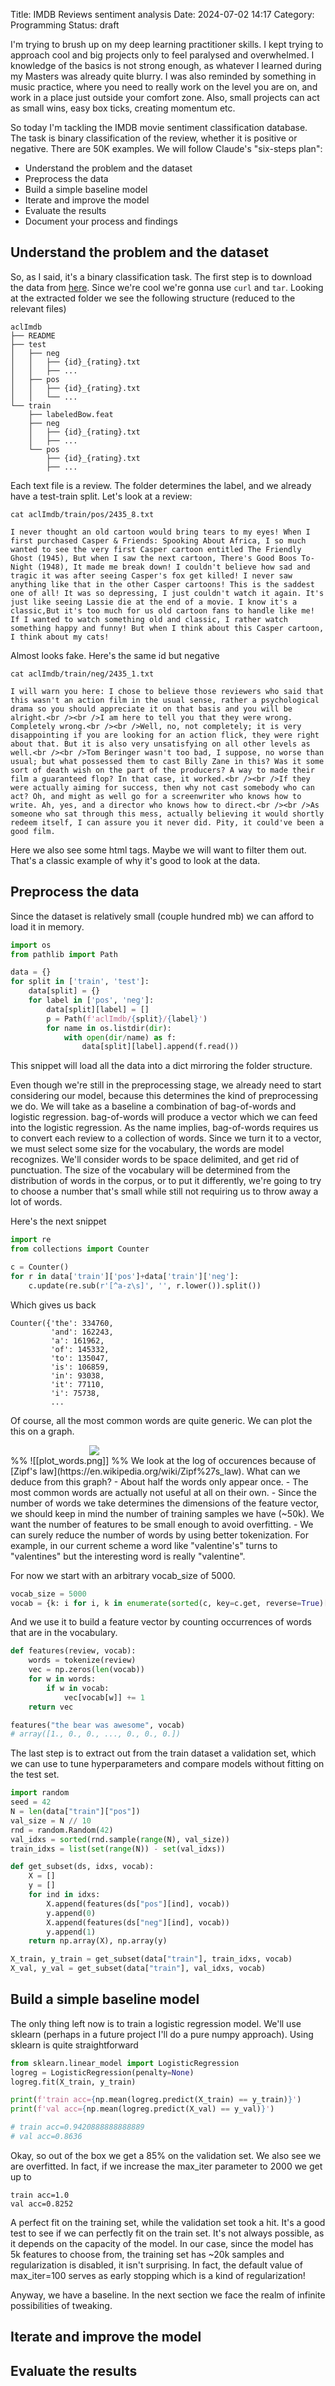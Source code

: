 Title: IMDB Reviews sentiment analysis
Date: 2024-07-02 14:17
Category: Programming
Status: draft

I'm trying to brush up on my deep learning practitioner skills. I kept trying to approach cool and big projects only to feel paralysed and overwhelmed. I knowledge of the basics is not strong enough, as whatever I learned during my Masters was already quite blurry. I was also reminded by something in music practice, where you need to really work on the level you are on, and work in a place just outside your comfort zone. Also, small projects can act as small wins, easy box ticks, creating momentum etc.

So today I'm tackling the IMDB movie sentiment classification database. The task is binary classification of the review, whether it is positive or negative. There are 50K examples. We will follow Claude's "six-steps plan":
- Understand the problem and the dataset
- Preprocess the data
- Build a simple baseline model
- Iterate and improve the model
- Evaluate the results
- Document your process and findings
## Understand the problem and the dataset
So, as I said, it's a binary classification task. The first step is to download the data from [here](https://ai.stanford.edu/~amaas/data/sentiment/). Since we're cool we're gonna use `curl` and `tar`. Looking at the extracted folder we see the following structure (reduced to the relevant files)
```
aclImdb
├── README
├── test
│   ├── neg
│   │   ├── {id}_{rating}.txt
│   │   ├── ...
│   ├── pos
│   │   ├── {id}_{rating}.txt
│   │   └── ...
└── train
    ├── labeledBow.feat
    ├── neg
    │   ├── {id}_{rating}.txt
    │   ├── ...
    └── pos
        ├── {id}_{rating}.txt
        ├── ...
```
Each text file is a review. The folder determines the label, and we already have a test-train split. Let's look at a review:
```
cat aclImdb/train/pos/2435_8.txt 

I never thought an old cartoon would bring tears to my eyes! When I first purchased Casper & Friends: Spooking About Africa, I so much wanted to see the very first Casper cartoon entitled The Friendly Ghost (1945), But when I saw the next cartoon, There's Good Boos To-Night (1948), It made me break down! I couldn't believe how sad and tragic it was after seeing Casper's fox get killed! I never saw anything like that in the other Casper cartoons! This is the saddest one of all! It was so depressing, I just couldn't watch it again. It's just like seeing Lassie die at the end of a movie. I know it's a classic,But it's too much for us old cartoon fans to handle like me! If I wanted to watch something old and classic, I rather watch something happy and funny! But when I think about this Casper cartoon, I think about my cats!
```

Almost looks fake.  Here's the same id but negative
```
cat aclImdb/train/neg/2435_1.txt 

I will warn you here: I chose to believe those reviewers who said that this wasn't an action film in the usual sense, rather a psychological drama so you should appreciate it on that basis and you will be alright.<br /><br />I am here to tell you that they were wrong. Completely wrong.<br /><br />Well, no, not completely; it is very disappointing if you are looking for an action flick, they were right about that. But it is also very unsatisfying on all other levels as well.<br /><br />Tom Beringer wasn't too bad, I suppose, no worse than usual; but what possessed them to cast Billy Zane in this? Was it some sort of death wish on the part of the producers? A way to made their film a guaranteed flop? In that case, it worked.<br /><br />If they were actually aiming for success, then why not cast somebody who can act? Oh, and might as well go for a screenwriter who knows how to write. Ah, yes, and a director who knows how to direct.<br /><br />As someone who sat through this mess, actually believing it would shortly redeem itself, I can assure you it never did. Pity, it could've been a good film.
```
Here we also see some html tags. Maybe we will want to filter them out. That's a classic example of why it's good to look at the data.
## Preprocess the data
Since the dataset is relatively small (couple hundred mb) we can afford to load it in memory. 
```python
import os
from pathlib import Path

data = {}
for split in ['train', 'test']:
    data[split] = {}
    for label in ['pos', 'neg']:
        data[split][label] = []
        p = Path(f'aclImdb/{split}/{label}')
        for name in os.listdir(dir):
            with open(dir/name) as f:
                data[split][label].append(f.read())
```
This snippet will load all the data into a dict mirroring the folder structure.

Even though we're still in the preprocessing stage, we already need to start considering our model, because this determines the kind of preprocessing we do. We will take as a baseline a combination of bag-of-words and logistic regression. bag-of-words will produce a vector which we can feed into the logistic regression. As the name implies, bag-of-words requires us to convert each review to a collection of words. Since we turn it to a vector, we must select some size for the vocabulary, the words are model recognizes. We'll consider words to be space delimited, and get rid of punctuation. The size of the vocabulary will be determined from the distribution of words in the corpus, or to put it differently, we're going to try to choose a number that's small while still not requiring us to throw away a lot of words.

Here's the next snippet

```python
import re
from collections import Counter

c = Counter()
for r in data['train']['pos']+data['train']['neg']:
    c.update(re.sub(r'[^a-z\s]', '', r.lower()).split())
```

Which gives us back
```
Counter({'the': 334760,
         'and': 162243,
         'a': 161962,
         'of': 145332,
         'to': 135047,
         'is': 106859,
         'in': 93038,
         'it': 77110,
         'i': 75738,
		 ...
```
Of course, all the most common words are quite generic. We can plot the this on a graph.
<p style="width:50%; margin:auto">
  <img src="{static}images/plot_words.png" />
</p>
%%     ![[plot_words.png]] %%
We look at the log of occurences because of [Zipf's law](https://en.wikipedia.org/wiki/Zipf%27s_law). What can we deduce from this graph?
- About half the words only appear once.
- The most common words are actually not useful at all on their own.
- Since the number of words we take determines the dimensions of the feature vector, we should keep in mind the number of training samples we have (~50k). We want the number of features to be small enough to avoid overfitting.
- We can surely reduce the number of words by using better tokenization. For example, in our current scheme a word like "valentine's" turns to "valentines" but the interesting word is really "valentine".

For now we start with an arbitrary vocab_size of 5000.
```python
vocab_size = 5000
vocab = {k: i for i, k in enumerate(sorted(c, key=c.get, reverse=True)[:vocab_size])}
```

And we use it to build a feature vector by counting occurrences of words that are in the vocabulary.
```python
def features(review, vocab):
    words = tokenize(review)
    vec = np.zeros(len(vocab))
    for w in words:
        if w in vocab:
            vec[vocab[w]] += 1
    return vec

features("the bear was awesome", vocab)
# array([1., 0., 0., ..., 0., 0., 0.])
```

The last step is to extract out from the train dataset a validation set, which we can use to tune hyperparameters and compare models without fitting on the test set.

```python
import random
seed = 42
N = len(data["train"]["pos"])
val_size = N // 10
rnd = random.Random(42)
val_idxs = sorted(rnd.sample(range(N), val_size))
train_idxs = list(set(range(N)) - set(val_idxs))

def get_subset(ds, idxs, vocab):
    X = []
    y = []
    for ind in idxs:
        X.append(features(ds["pos"][ind], vocab))
        y.append(0)
        X.append(features(ds["neg"][ind], vocab))
        y.append(1)
    return np.array(X), np.array(y)

X_train, y_train = get_subset(data["train"], train_idxs, vocab)
X_val, y_val = get_subset(data["train"], val_idxs, vocab)
```
## Build a simple baseline model
The only thing left now is to train a logistic regression model. We'll use sklearn (perhaps in a future project I'll do a pure numpy approach). Using sklearn is quite straightforward

```python
from sklearn.linear_model import LogisticRegression
logreg = LogisticRegression(penalty=None)
logreg.fit(X_train, y_train)

print(f'train acc={np.mean(logreg.predict(X_train) == y_train)}')
print(f'val acc={np.mean(logreg.predict(X_val) == y_val)}')

# train acc=0.9420888888888889
# val acc=0.8636
```

Okay, so out of the box we get a 85% on the validation set. We also see we are overfitted. In fact, if we increase the max_iter parameter to 2000 we get up to
```
train acc=1.0
val acc=0.8252
```
A perfect fit on the training set, while the validation set took a hit. It's a good test to see if we can perfectly fit on the train set. It's not always possible, as it depends on the capacity of the model. In our case, since the model has 5k features to choose from, the training set has ~20k samples and regularization is disabled, it isn't surprising. In fact, the default value of max_iter=100 serves as early stopping which is a kind of regularization!

Anyway, we have a baseline. In the next section we face the realm of infinite possibilities of tweaking.
## Iterate and improve the model

## Evaluate the results